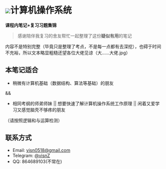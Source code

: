 # ![](https://www.kernel.org/theme/images/logos/tux.png)计算机操作系统

**课程内笔记+复习习题集锦**

> 感谢陪伴我复习的舍友帮忙一起整理了这份**疑似有用**的笔记

内容不是特别完整（毕竟只是整理了考点，不是每一点都有去深挖），也碍于时间不充裕，所以文本略显粗糙还望各位大佬见谅（大……大佬.jpg）

## 本笔记适合
* 稍微有计算机基础（数据结构、算法等基础）的朋友

&&
* 相同考纲的师弟师妹 || 想要快速了解计算机操作系统工作原理 || 闲着又爱学习又感觉脑壳不够疼的朋友

（请按照逻辑和与运算检测）

## 联系方式

- Email: visn0518@gmail.com
- Telegram: [@visnZ](https://t.me/visnZ)
- QQ: 864689103(不常在)